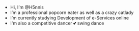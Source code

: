 - Hi, I’m @H5nnis
- I’m a professional popcorn eater as well as a crazy catlady
- I’m currently studying Development of e-Services online
- I'm also a competitive dancer 💕 swing dance

<!---
H5nnis/H5nnis is a ✨ special ✨ repository because its `README.md` (this file) appears on your GitHub profile.
You can click the Preview link to take a look at your changes.
--->
